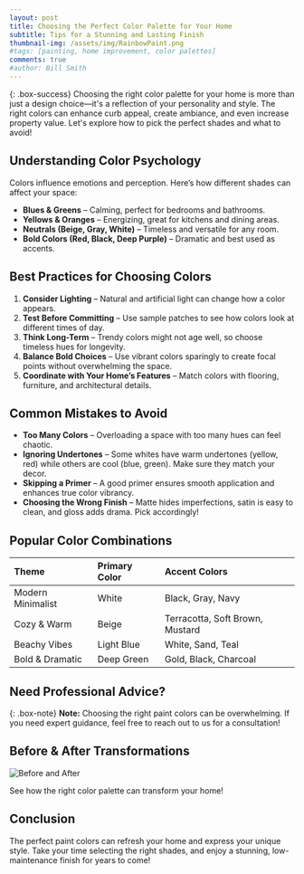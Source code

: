 ```yaml
---
layout: post
title: Choosing the Perfect Color Palette for Your Home
subtitle: Tips for a Stunning and Lasting Finish
thumbnail-img: /assets/img/RainbowPaint.png
#tags: [painting, home improvement, color palettes]
comments: true
#author: Bill Smith
---
```


{: .box-success}
Choosing the right color palette for your home is more than just a design choice—it's a reflection of your personality and style. The right colors can enhance curb appeal, create ambiance, and even increase property value. Let's explore how to pick the perfect shades and what to avoid!

## Understanding Color Psychology
Colors influence emotions and perception. Here’s how different shades can affect your space:

- **Blues & Greens** – Calming, perfect for bedrooms and bathrooms.
- **Yellows & Oranges** – Energizing, great for kitchens and dining areas.
- **Neutrals (Beige, Gray, White)** – Timeless and versatile for any room.
- **Bold Colors (Red, Black, Deep Purple)** – Dramatic and best used as accents.

## Best Practices for Choosing Colors

1. **Consider Lighting** – Natural and artificial light can change how a color appears.
2. **Test Before Committing** – Use sample patches to see how colors look at different times of day.
3. **Think Long-Term** – Trendy colors might not age well, so choose timeless hues for longevity.
4. **Balance Bold Choices** – Use vibrant colors sparingly to create focal points without overwhelming the space.
5. **Coordinate with Your Home’s Features** – Match colors with flooring, furniture, and architectural details.

## Common Mistakes to Avoid

- **Too Many Colors** – Overloading a space with too many hues can feel chaotic.
- **Ignoring Undertones** – Some whites have warm undertones (yellow, red) while others are cool (blue, green). Make sure they match your decor.
- **Skipping a Primer** – A good primer ensures smooth application and enhances true color vibrancy.
- **Choosing the Wrong Finish** – Matte hides imperfections, satin is easy to clean, and gloss adds drama. Pick accordingly!

## Popular Color Combinations

| Theme | Primary Color | Accent Colors |
| :------ |:--- | :--- |
| Modern Minimalist | White | Black, Gray, Navy |
| Cozy & Warm | Beige | Terracotta, Soft Brown, Mustard |
| Beachy Vibes | Light Blue | White, Sand, Teal |
| Bold & Dramatic | Deep Green | Gold, Black, Charcoal |

## Need Professional Advice?

{: .box-note}
**Note:** Choosing the right paint colors can be overwhelming. If you need expert guidance, feel free to reach out to us for a consultation!

## Before & After Transformations

![Before and After](https://example.com/before-after.jpg)

See how the right color palette can transform your home!

## Conclusion
The perfect paint colors can refresh your home and express your unique style. Take your time selecting the right shades, and enjoy a stunning, low-maintenance finish for years to come!

